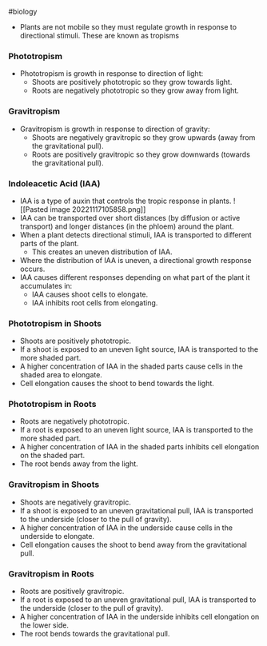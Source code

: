 #biology
- Plants are not mobile so they must regulate growth in response to directional stimuli. These are known as tropisms

### Phototropism
- Phototropism is growth in response to direction of light:
    - Shoots are positively phototropic so they grow towards light.
    - Roots are negatively phototropic so they grow away from light.

### Gravitropism
- Gravitropism is growth in response to direction of gravity:
    - Shoots are negatively gravitropic so they grow upwards (away from the gravitational pull).
    - Roots are positively gravitropic so they grow downwards (towards the gravitational pull).

### Indoleacetic Acid (IAA)
- IAA is a type of auxin that controls the tropic response in plants.
![[Pasted image 20221117105858.png]]
- IAA can be transported over short distances (by diffusion or active transport) and longer distances (in the phloem) around the plant.
- When a plant detects directional stimuli, IAA is transported to different parts of the plant.
    - This creates an uneven distribution of IAA.
- Where the distribution of IAA is uneven, a directional growth response occurs.
- IAA causes different responses depending on what part of the plant it accumulates in:
    - IAA causes shoot cells to elongate.
    - IAA inhibits root cells from elongating.

### Phototropism in Shoots
- Shoots are positively phototropic.
- If a shoot is exposed to an uneven light source, IAA is transported to the more shaded part.
- A higher concentration of IAA in the shaded parts cause cells in the shaded area to elongate.
- Cell elongation causes the shoot to bend towards the light.

### Phototropism in Roots
- Roots are negatively phototropic.
- If a root is exposed to an uneven light source, IAA is transported to the more shaded part.
- A higher concentration of IAA in the shaded parts inhibits cell elongation on the shaded part.
- The root bends away from the light.

### Gravitropism in Shoots
- Shoots are negatively gravitropic.
- If a shoot is exposed to an uneven gravitational pull, IAA is transported to the underside (closer to the pull of gravity).
- A higher concentration of IAA in the underside cause cells in the underside to elongate.
- Cell elongation causes the shoot to bend away from the gravitational pull.

### Gravitropism in Roots
- Roots are positively gravitropic.
- If a root is exposed to an uneven gravitational pull, IAA is transported to the underside (closer to the pull of gravity).
- A higher concentration of IAA in the underside inhibits cell elongation on the lower side.
- The root bends towards the gravitational pull.
